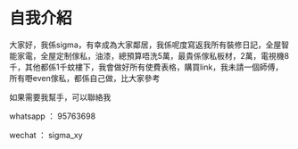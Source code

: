 # 自我介紹

大家好，我係sigma，有幸成為大家鄰居，我係呢度寫返我所有裝修日記，全屋智能家電，全屋定制傢私，油漆，總預算唔洗5萬，最貴係傢私板材，2萬，電視機8千，其他都係1千蚊樓下，我會做好所有使費表格，購買link，我未請一個師傅，所有嘢even傢私，都係自己做，比大家參考

如果需要我幫手，可以聯絡我

whatsapp ： 95763698

wechat ： sigma_xy
